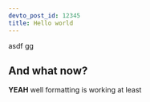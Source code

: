```yaml
---
devto_post_id: 12345
title: Hello world
---
```


asdf gg

## And what now?

**YEAH** well formatting is working at least